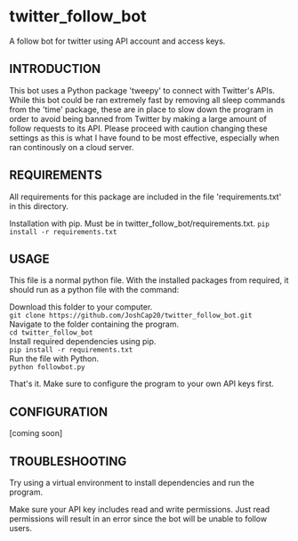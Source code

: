 # twitter_follow_bot
A follow bot for twitter using API account and access keys.

INTRODUCTION
------------
This bot uses a Python package 'tweepy' to connect with Twitter's APIs. While this bot could be ran extremely fast by removing all sleep commands from the 'time' package, these are in place to slow down the program in order to avoid being banned from Twitter by making a large amount of follow requests to its API. Please proceed with caution changing these settings as this is what I have found to be most effective, especially when ran continously on a cloud server.

REQUIREMENTS
------------
All requirements for this package are included in the file 'requirements.txt' in this directory.

Installation with pip. Must be in twitter_follow_bot/requirements.txt.
`pip install -r requirements.txt`

USAGE
-------------
This file is a normal python file. With the installed packages from required, it should run as a python file with the command:

Download this folder to your computer.  
`git clone https://github.com/JoshCap20/twitter_follow_bot.git`  
Navigate to the folder containing the program.  
`cd twitter_follow_bot`   
Install required dependencies using pip.  
`pip install -r requirements.txt`  
Run the file with Python.  
`python followbot.py`  

That's it. Make sure to configure the program to your own API keys first.  


CONFIGURATION
-------------

[coming soon]  

TROUBLESHOOTING
---------------

Try using a virtual environment to install dependencies and run the program.  

Make sure your API key includes read and write permissions. Just read permissions will result in an error since the bot will be unable to follow users.



